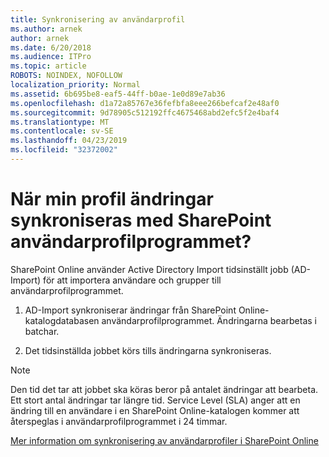 ```yaml
---
title: Synkronisering av användarprofil
ms.author: arnek
author: arnek
ms.date: 6/20/2018
ms.audience: ITPro
ms.topic: article
ROBOTS: NOINDEX, NOFOLLOW
localization_priority: Normal
ms.assetid: 6b695be8-eaf5-44ff-b0ae-1e0d89e7ab36
ms.openlocfilehash: d1a72a85767e36fefbfa8eee266befcaf2e48af0
ms.sourcegitcommit: 9d78905c512192ffc4675468abd2efc5f2e4baf4
ms.translationtype: MT
ms.contentlocale: sv-SE
ms.lasthandoff: 04/23/2019
ms.locfileid: "32372002"
---
```

# <a name="when-do-my-profile-changes-sync-to-the-sharepoint-user-profile-application"></a>När min profil ändringar synkroniseras med SharePoint användarprofilprogrammet?

SharePoint Online använder Active Directory Import tidsinställt jobb (AD-Import) för att importera användare och grupper till användarprofilprogrammet. 
  
1. AD-Import synkroniserar ändringar från SharePoint Online-katalogdatabasen användarprofilprogrammet. Ändringarna bearbetas i batchar.
    
2. Det tidsinställda jobbet körs tills ändringarna synkroniseras.
    
> [!NOTE]
> Den tid det tar att jobbet ska köras beror på antalet ändringar att bearbeta. Ett stort antal ändringar tar längre tid. Service Level (SLA) anger att en ändring till en användare i en SharePoint Online-katalogen kommer att återspeglas i användarprofilprogrammet i 24 timmar. 
  
[Mer information om synkronisering av användarprofiler i SharePoint Online](https://go.microsoft.com/fwlink/?linkid=875671)
  

